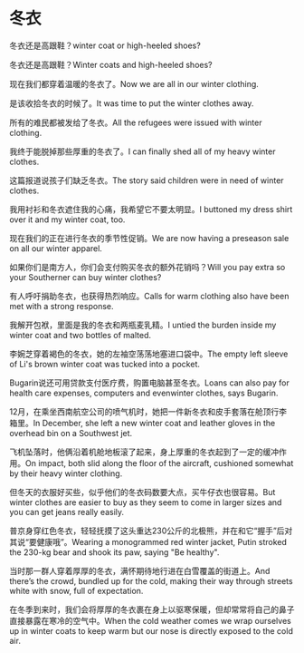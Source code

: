 # 冬衣

<p><span class="chinese">冬衣还是高跟鞋？</span><span class="english">winter coat or high-heeled shoes?</span></p>

<p><span class="chinese">冬衣还是高跟鞋？</span><span class="english">Winter coats and high-heeled shoes?</span></p>

<p><span class="chinese">现在我们都穿着温暖的冬衣了。</span><span class="english">Now we are all in our winter clothing.</span></p>

<p><span class="chinese">是该收拾冬衣的时候了。</span><span class="english">It was time to put the winter clothes away.</span></p>

<p><span class="chinese">所有的难民都被发给了冬衣。</span><span class="english">All the refugees were issued with winter clothing.</span></p>

<p><span class="chinese">我终于能脱掉那些厚重的冬衣了。</span><span class="english">I can finally shed all of my heavy winter clothes.</span></p>

<p><span class="chinese">这篇报道说孩子们缺乏冬衣。</span><span class="english">The story said children were in need of winter clothes.</span></p>

<p><span class="chinese">我用衬衫和冬衣遮住我的心痛，我希望它不要太明显。</span><span class="english">I buttoned my dress shirt over it and my winter coat, too.</span></p>

<p><span class="chinese">现在我们的正在进行冬衣的季节性促销。</span><span class="english">We are now having a preseason sale on all our winter apparel.</span></p>

<p><span class="chinese">如果你们是南方人，你们会支付购买冬衣的额外花销吗？</span><span class="english">Will you pay extra so your Southerner can buy winter clothes?</span></p>

<p><span class="chinese">有人呼吁捐助冬衣，也获得热烈响应。</span><span class="english">Calls for warm clothing also have been met with a strong response.</span></p>

<p><span class="chinese">我解开包袱，里面是我的冬衣和两瓶麦乳精。</span><span class="english">I untied the burden inside my winter coat and two bottles of malted.</span></p>

<p><span class="chinese">李婉芝穿着褐色的冬衣，她的左袖空荡荡地塞进口袋中。</span><span class="english">The empty left sleeve of Li's brown winter coat was tucked into a pocket.</span></p>

<p><span class="chinese">Bugarin说还可用贷款支付医疗费，购置电脑甚至冬衣。</span><span class="english">Loans can also pay for health care expenses, computers and evenwinter clothes, says Bugarin.</span></p>

<p><span class="chinese">12月，在乘坐西南航空公司的喷气机时，她把一件新冬衣和皮手套落在舱顶行李箱里。</span><span class="english">In December, she left a new winter coat and leather gloves in the overhead bin on a Southwest jet.</span></p>

<p><span class="chinese">飞机坠落时，他俩沿着机舱地板滚了起来，身上厚重的冬衣起到了一定的缓冲作用。</span><span class="english">On impact, both slid along the floor of the aircraft, cushioned somewhat by their heavy winter clothing.</span></p>

<p><span class="chinese">但冬天的衣服好买些，似乎他们的冬衣码数要大点，买牛仔衣也很容易。</span><span class="english">But winter clothes are easier to buy as they seem to come in larger sizes and you can get jeans really easily.</span></p>

<p><span class="chinese">普京身穿红色冬衣，轻轻抚摸了这头重达230公斤的北极熊，并在和它“握手”后对其说“要健康哦”。</span><span class="english">Wearing a monogrammed red winter jacket, Putin stroked the 230-kg bear and shook its paw, saying "Be healthy".</span></p>

<p><span class="chinese">当时那一群人穿着厚厚的冬衣，满怀期待地行进在白雪覆盖的街道上。</span><span class="english">And there’s the crowd, bundled up for the cold, making their way through streets white with snow, full of expectation.</span></p>

<p><span class="chinese">在冬季到来时，我们会将厚厚的冬衣裹在身上以驱寒保暖，但却常常将自己的鼻子直接暴露在寒冷的空气中。</span><span class="english">When the cold weather comes we wrap ourselves up in winter coats to keep warm but our nose is directly exposed to the cold air.</span></p>

